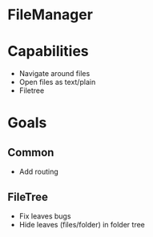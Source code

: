 # FileManager

# Capabilities
- Navigate around files
- Open files as text/plain
- Filetree

# Goals

## Common
- Add routing

## FileTree
- Fix leaves bugs
- Hide leaves (files/folder) in folder tree
